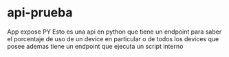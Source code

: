 # api-prueba
App expose PY
Esto es una api en python que tiene un endpoint para saber el porcentaje de uso de un device en particular o de todos los devices que posee ademas tiene un endpoint que ejecuta un script interno 
